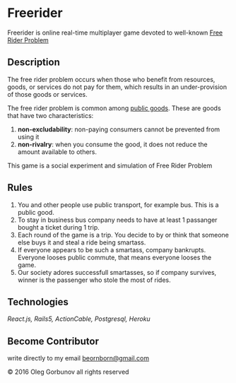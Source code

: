 # Freerider

Freerider is online real-time multiplayer game devoted to well-known [Free Rider Problem][1]

## Description

The free rider problem occurs when those who benefit from resources, goods, or services do not pay for them, which results in an under-provision of those goods or services.

The free rider problem is common among [public goods][2]. These are goods that have two characteristics:

1. **non-excludability**: non-paying consumers cannot be prevented from using it
2. **non-rivalry**: when you consume the good, it does not reduce the amount available to others.

This game is a social experiment and simulation of Free Rider Problem

## Rules

1. You and other people use public transport, for example bus. This is a public good.
2. To stay in business bus company needs to have at least 1 passanger bought a ticket during 1 trip.
3. Each round of the game is a trip. You decide to by or think that someone else buys it and steal a ride being smartass.
4. If everyone appears to be such a smartass, company bankrupts. Everyone looses public commute, that means everyone looses the game.
5. Our society adores successfull smartasses, so if company survives, winner is the passenger who stole the most of rides.

## Technologies

*React.js, Rails5, ActionCable, Postgresql, Heroku*

## Become Contributor

write directly to my email beornborn@gmail.com









© 2016 Oleg Gorbunov all rights reserved

[1]: https://en.wikipedia.org/wiki/Free_rider_problem
[2]: https://en.wikipedia.org/wiki/Public_good
